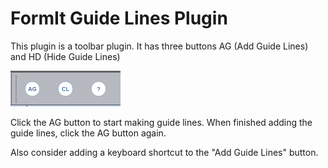 # FormIt Guide Lines Plugin

This plugin is a toolbar plugin.  It has three buttons AG (Add Guide Lines) and HD (Hide Guide Lines)

![](./images/toolbar.png?raw=true)

Click the AG button to start making guide lines.  When finished adding the guide lines, click the AG button again.

Also consider adding a keyboard shortcut to the "Add Guide Lines" button.

